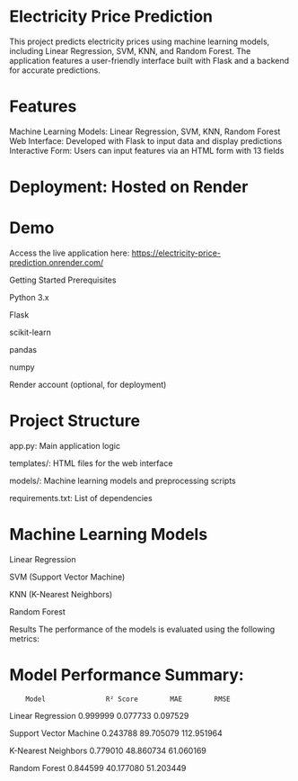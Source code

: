 # Electricity Price Prediction
This project predicts electricity prices using machine learning models, including Linear Regression, SVM, KNN, and Random Forest. The application features a user-friendly interface built with Flask and a backend for accurate predictions.

# Features
Machine Learning Models: Linear Regression, SVM, KNN, Random Forest
Web Interface: Developed with Flask to input data and display predictions
Interactive Form: Users can input features via an HTML form with 13 fields
# Deployment: Hosted on Render
# Demo
Access the live application here: https://electricity-price-prediction.onrender.com/

Getting Started
Prerequisites

Python 3.x

Flask

scikit-learn

pandas

numpy

Render account (optional, for deployment)

# Project Structure
app.py: Main application logic

templates/: HTML files for the web interface

models/: Machine learning models and preprocessing scripts

requirements.txt: List of dependencies

# Machine Learning Models
Linear Regression

SVM (Support Vector Machine)

KNN (K-Nearest Neighbors)

Random Forest

Results
The performance of the models is evaluated using the following metrics:

# Model Performance Summary:
        Model               R² Score        MAE        RMSE
   Linear Regression        0.999999   0.077733    0.097529
  
   Support Vector Machine   0.243788  89.705079  112.951964
                
   K-Nearest Neighbors      0.779010  48.860734   61.060169
                
   Random Forest            0.844599  40.177080   51.203449

